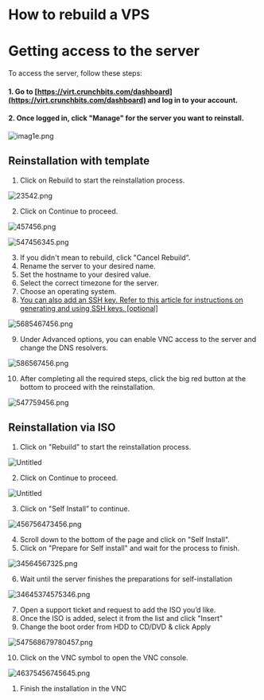 # How to rebuild a VPS

# Getting access to the server

To access the server, follow these steps:

#### 1. Go to [https://virt.crunchbits.com/dashboard](https://virt.crunchbits.com/dashboard) and log in to your account.
#### 2. Once logged in, click "Manage" for the server you want to reinstall.

![imag1e.png](How%20to%20rebuild%20a%20VPS%20c042d796a02c4de4b3e18249466027c1/imag1e.png)

## Reinstallation with template

1. Click on Rebuild to start the reinstallation process.

![23542.png](How%20to%20rebuild%20a%20VPS%20c042d796a02c4de4b3e18249466027c1/23542.png)

2. Click on Continue to proceed.

![457456.png](How%20to%20rebuild%20a%20VPS%20c042d796a02c4de4b3e18249466027c1/457456.png)

![547456345.png](How%20to%20rebuild%20a%20VPS%20c042d796a02c4de4b3e18249466027c1/547456345.png)

3. If you didn't mean to rebuild, click "Cancel Rebuild”.
4. Rename the server to your desired name.
5. Set the hostname to your desired value.
6. Select the correct timezone for the server.
7. Choose an operating system.
8. [You can also add an SSH key. Refer to this article for instructions on generating and using SSH keys. [optional]](https://www.notion.so/Creating-and-using-SSH-keys-VF-Only-a0b8b87d548c46c0803fea77b5f146b7?pvs=21)

![5685467456.png](How%20to%20rebuild%20a%20VPS%20c042d796a02c4de4b3e18249466027c1/5685467456.png)

9. Under Advanced options, you can enable VNC access to the server and change the DNS resolvers.

![586567456.png](How%20to%20rebuild%20a%20VPS%20c042d796a02c4de4b3e18249466027c1/586567456.png)

10. After completing all the required steps, click the big red button at the bottom to proceed with the reinstallation.

![547759456.png](How%20to%20rebuild%20a%20VPS%20c042d796a02c4de4b3e18249466027c1/547759456.png)

## Reinstallation via ISO

1. Click on "Rebuild” to start the reinstallation process.

![Untitled](How%20to%20rebuild%20a%20VPS%20c042d796a02c4de4b3e18249466027c1/Untitled.png)

2. Click on Continue to proceed.

![Untitled](How%20to%20rebuild%20a%20VPS%20c042d796a02c4de4b3e18249466027c1/Untitled%201.png)

3. Click on "Self Install”  to continue.

![456756473456.png](How%20to%20rebuild%20a%20VPS%20c042d796a02c4de4b3e18249466027c1/456756473456.png)

4. Scroll down to the bottom of the page and click on "Self Install".
5. Click on "Prepare for Self install" and wait for the process to finish.

![34564567325.png](How%20to%20rebuild%20a%20VPS%20c042d796a02c4de4b3e18249466027c1/34564567325.png)

6. Wait until the server finishes the preparations for self-installation

![34645374575346.png](How%20to%20rebuild%20a%20VPS%20c042d796a02c4de4b3e18249466027c1/34645374575346.png)

7. Open a support ticket and request to add the ISO you’d like.
8. Once the ISO is added, select it from the list and click "Insert"
9. Change the boot order from HDD to CD/DVD & click Apply

![547568679780457.png](How%20to%20rebuild%20a%20VPS%20c042d796a02c4de4b3e18249466027c1/547568679780457.png)

10. Click on the VNC symbol to open the VNC console.

![46375456745645.png](How%20to%20rebuild%20a%20VPS%20c042d796a02c4de4b3e18249466027c1/46375456745645.png)

1. Finish the installation in the VNC
